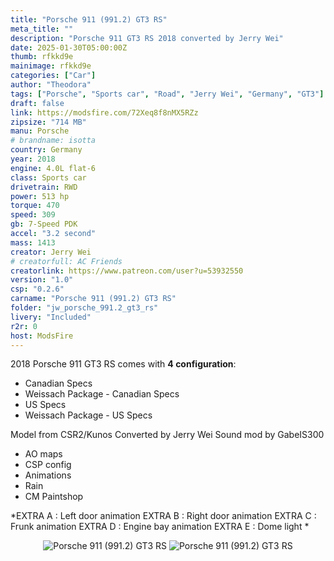```yaml
---
title: "Porsche 911 (991.2) GT3 RS"
meta_title: ""
description: "Porsche 911 GT3 RS 2018 converted by Jerry Wei"
date: 2025-01-30T05:00:00Z
thumb: rfkkd9e
mainimage: rfkkd9e
categories: ["Car"]
author: "Theodora"
tags: ["Porsche", "Sports car", "Road", "Jerry Wei", "Germany", "GT3"]
draft: false
link: https://modsfire.com/72Xeq8f8nMX5RZz
zipsize: "714 MB"
manu: Porsche
# brandname: isotta
country: Germany
year: 2018
engine: 4.0L flat-6
class: Sports car
drivetrain: RWD
power: 513 hp
torque: 470
speed: 309
gb: 7-Speed PDK
accel: "3.2 second"
mass: 1413
creator: Jerry Wei
# creatorfull: AC Friends
creatorlink: https://www.patreon.com/user?u=53932550
version: "1.0"
csp: "0.2.6"
carname: "Porsche 911 (991.2) GT3 RS"
folder: "jw_porsche_991.2_gt3_rs"
livery: "Included"
r2r: 0
host: ModsFire
---
```


2018 Porsche 911 GT3 RS comes with **4 configuration**:
- Canadian Specs
- Weissach Package - Canadian Specs
- US Specs
- Weissach Package - US Specs

Model from CSR2/Kunos
Converted by Jerry Wei
Sound mod by GabeIS300

- AO maps
- CSP config
- Animations
- Rain 
- CM Paintshop

*EXTRA A : Left door animation
EXTRA B : Right door animation
EXTRA C : Frunk animation
EXTRA D : Engine bay animation
EXTRA E : Dome light
*
<center>
<img src="https://i.imgur.com/ctgffXD.jpg/" alt="Porsche 911 (991.2) GT3 RS">
<img src="https://i.imgur.com/RA6UR2B.jpg/" alt="Porsche 911 (991.2) GT3 RS">
</center>